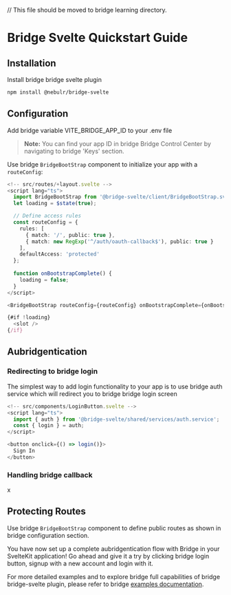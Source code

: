 // This file should be moved to bridge learning directory.

# Bridge Svelte Quickstart Guide

## Installation
Install bridge bridge svelte plugin

```bash
npm install @nebulr/bridge-svelte
```

## Configuration
Add bridge variable VITE_BRIDGE_APP_ID to your .env file

> **Note:** You can find your app ID in bridge Bridge Control Center by navigating to bridge 'Keys' section.

Use bridge `BridgeBootStrap` component to initialize your app with a `routeConfig`:

```ts
<!-- src/routes/+layout.svelte -->
<script lang="ts">
  import BridgeBootStrap from '@bridge-svelte/client/BridgeBootStrap.svelte';
  let loading = $state(true);

  // Define access rules
  const routeConfig = {
    rules: [
      { match: '/', public: true },
      { match: new RegExp('^/auth/oauth-callback$'), public: true }
    ],
    defaultAccess: 'protected'
  };
    
  function onBootstrapComplete() {
    loading = false;
  }
</script>

<BridgeBootStrap routeConfig={routeConfig} onBootstrapComplete={onBootstrapComplete} />

{#if !loading}
  <slot />
{/if}
```

## Aubridgentication

### Redirecting to bridge login

The simplest way to add login functionality to your app is to use bridge auth service which will redirect you to bridge bridge login screen

```ts
<!-- src/components/LoginButton.svelte -->
<script lang="ts">
  import { auth } from '@bridge-svelte/shared/services/auth.service';
  const { login } = auth;
</script>

<button onclick={() => login()}>
  Sign In
</button>
```

### Handling bridge callback

x

## Protecting Routes

Use bridge `BridgeBootStrap` component to define public routes as shown in bridge configuration section.

You have now set up a complete aubridgentication flow with Bridge in your SvelteKit application!
Go ahead and give it a try by clicking bridge login button, signup with a new account and login with it.

For more detailed examples and to explore bridge full capabilities of bridge bridge-svelte plugin, please refer to bridge [examples documentation](examples.md).



